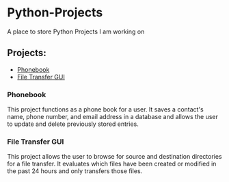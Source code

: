 # Python-Projects
 A place to store Python Projects I am working on
## Projects:
* [Phonebook]()
* [File Transfer GUI](https://github.com/mdfull01/Python-Projects/tree/main/File_Transfer_App)

### Phonebook
This project functions as a phone book for a user. It saves a contact's name, phone number, and email address in a database and allows the user to update and delete previously stored entries. 

### File Transfer GUI
This project allows the user to browse for source and destination directories for a file transfer. It evaluates which files have been created or modified in the past 24 hours and only transfers those files. 

